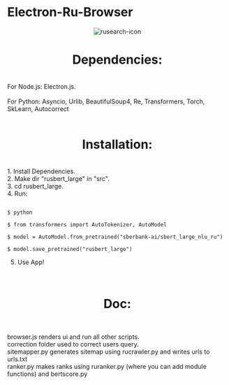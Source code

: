 # Electron-Ru-Browser 
<div id="header" align="center">
<img src="https://media.discordapp.net/attachments/830393925633572894/965901390528540703/rusearch1.png?width=603&height=603"  alt="rusearch-icon" />
</div>
<h1 id="header" align="center"> Dependencies:</h1>
  <br />
  For Node.js: Electron.js.<br /><br />
  For Python: Asyncio, Urlib, BeautifulSoup4, Re, Transformers, Torch, SkLearn, Autocorrect<br /><br />
<h1 id="header" align="center"> Installation:</h1>
  <br />
  1. Install Dependencies.<br />
  2. Make dir "rusbert_large" in "src".<br />
  3. cd rusbert_large.<br />
  4. Run:<br />

```

$ python

$ from transformers import AutoTokenizer, AutoModel

$ model = AutoModel.from_pretrained("sberbank-ai/sbert_large_nlu_ru")

$ model.save_pretrained("rusbert_large") 

```
  5. Use App!<br />
<br />
<h1 id="header" align="center"> Doc:</h1><br />
<p>browser.js renders ui and run all other scripts.<br />
correction folder used to correct users query.<br />
sitemapper.py generates sitemap using rucrawler.py and writes urls to urls.txt<br />
ranker.py makes ranks using ruranker.py (where you can add module functions) and bertscore.py</p>
